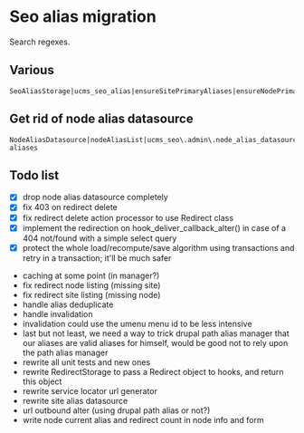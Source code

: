 # Seo alias migration

Search regexes.

## Various

    SeoAliasStorage|ucms_seo_alias|ensureSitePrimaryAliases|ensureNodePrimaryAlias|getAliasStorage|AliasCanonicalProcessor|AliasDeleteProcessor|StoreLocatorAliasRebuildProcessor

## Get rid of node alias datasource

    NodeAliasDatasource|nodeAliasList|ucms_seo\.admin\.node_alias_datasource|/seo-aliases

## Todo list

 -  [x] drop node alias datasource completely
 -  [x] fix 403 on redirect delete
 -  [x] fix redirect delete action processor to use Redirect class
 -  [x] implement the redirection on hook_deliver_callback_alter() in case of a 404 not/found with a simple select query
 -  [x] protect the whole load/recompute/save algorithm using transactions and retry in a transaction; it'll be much safer
 -  caching at some point (in manager?)
 -  fix redirect node listing (missing site)
 -  fix redirect site listing (missing node)
 -  handle alias deduplicate
 -  handle invalidation
 -  invalidation could use the umenu menu id to be less intensive
 -  last but not least, we need a way to trick drupal path alias manager that our aliases are valid aliases for himself, would be good not to rely upon the path alias manager
 -  rewrite all unit tests and new ones
 -  rewrite RedirectStorage to pass a Redirect object to hooks, and return this object
 -  rewrite service locator url generator
 -  rewrite site alias datasource
 -  url outbound alter (using drupal path alias or not?)
 -  write node current alias and redirect count in node info and form
